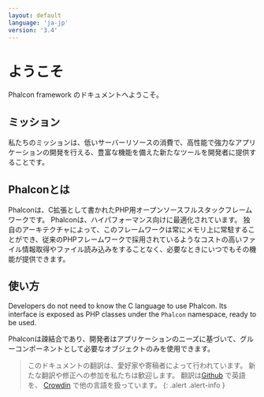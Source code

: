 ```yaml
---
layout: default
language: 'ja-jp'
version: '3.4'
---
```


# ようこそ

Phalcon framework のドキュメントへようこそ。

## ミッション

私たちのミッションは、低いサーバーリソースの消費で、高性能で強力なアプリケーションの開発を行える、豊富な機能を備えた新たなツールを開発者に提供することです。

## Phalconとは

Phalconは、C拡張として書かれたPHP用オープンソースフルスタックフレームワークです。 Phalconは、ハイパフォーマンス向けに最適化されています。 独自のアーキテクチャによって、このフレームワークは常にメモリ上に常駐することができ、従来のPHPフレームワークで採用されているようなコストの高いファイル情報取得やファイル読み込みをすることなく、必要なときにいつでもその機能が提供できます。

## 使い方

Developers do not need to know the C language to use Phalcon. Its interface is exposed as PHP classes under the `Phalcon` namespace, ready to be used.

Phalconは疎結合であり、開発者はアプリケーションのニーズに基づいて、グルーコンポーネントとして必要なオブジェクトのみを使用できます。

> このドキュメントの翻訳は、愛好家や寄稿者によって行われています。 新たな翻訳や修正への参加を私たちは歓迎します。 翻訳は<a href="https://github.com/phalcon/docs">Github</a> で英語を、 <a href="https://crowdin.com/project/phalcon-documentation">Crowdin</a> で他の言語を扱っています。
{: .alert .alert-info }
